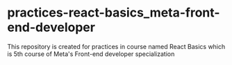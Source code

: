 # practices-react-basics_meta-front-end-developer
This repository is created for practices in course named React Basics which is 5th course of Meta's Front-end developer specialization
